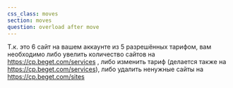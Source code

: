 ```yaml
---
css_class: moves
section: moves
question: overload after move
---
```

Т.к. это 6 сайт на вашем аккаунте из 5 разрешённых тарифом, вам необходимо либо увелить количество сайтов на https://cp.beget.com/services , либо изменить тариф (делается также на https://cp.beget.com/services), либо удалить ненужные сайты на https://cp.beget.com/sites

